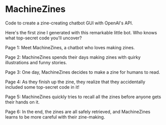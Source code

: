 # MachineZines
Code to create a zine-creating chatbot GUI with OpenAI's API. 

Here's the first zine I generated with this remarkable little bot. Who knows what top-secret code you'll uncover?

Page 1: Meet MachineZines, a chatbot who loves making zines.

Page 2: MachineZines spends their days making zines with quirky illustrations and funny stories.

Page 3: One day, MachineZines decides to make a zine for humans to read.

Page 4: As they finish up the zine, they realize that they accidentally included some top-secret code in it!

Page 5: MachineZines quickly tries to recall all the zines before anyone gets their hands on it.

Page 6: In the end, the zines are all safely retrieved, and MachineZines learns to be more careful with their zine-making.
